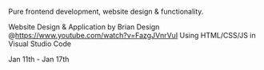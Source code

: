 Pure frontend development, website design & functionality. 

  Website Design & Application by Brian Design @https://www.youtube.com/watch?v=FazgJVnrVuI
  Using HTML/CSS/JS in Visual Studio Code

  Jan 11th - Jan 17th